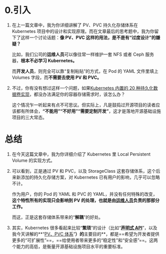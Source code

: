 # 0.引入

1. 在上一篇文章中，我为你详细讲解了 PV、PVC 持久化存储体系在 Kubernetes 项目中的设计和实现原理。而在文章最后的思考题中，我为你留下了这样一个讨论话题：**像 PV、PVC 这样的用法，是不是有“过度设计”的嫌疑？**

   比如，我们公司的**运维人员**可以像往常一样维护一套 NFS 或者 Ceph 服务器，**根本不必学习 Kubernetes。**

   而**开发人员**，则完全可以靠“复制粘贴”的方式，在 Pod 的 YAML 文件里填上 Volumes 字段，而**不需要去使用 PV 和 PVC。**

2. 不过，你有没有想过这样一个问题，如果[Kubernetes 内置的 20 种持久化数据卷实现](https://kubernetes.io/docs/concepts/storage/persistent-volumes/#types-of-persistent-volumes)，都没办法满足你的容器存储需求时，该怎么办？

   这个情况乍一听起来有点不可思议。但实际上，凡是鼓捣过开源项目的读者应该都有所体会，**“不能用”“不好用”“需要定制开发”**，这才是落地开源基础设施项目的三大常态。







# 总结

1. 在今天这篇文章中，我为你详细介绍了 Kubernetes 里 Local Persistent Volume 的实现方式。

2. 可以看到，正是通过 PV 和 PVC，以及 StorageClass 这套存储体系，这个后来新添加的持久化存储方案，对 Kubernetes 已有用户的影响，几乎可以忽略不计。

   作为用户，你的 Pod 的 YAML 和 PVC 的 YAML，并没有任何特殊的改变，**这个特性所有的实现只会影响到 PV 的处理，也就是由<u>运维人员</u>负责的那部分工作。**

   而这，正是这套存储体系带来的“**解耦**”的好处。

3. 其实，Kubernetes 很多看起来比较“**繁琐**”的设计（比如“**<u>声明式 API</u>**”，以及我今天讲解的**“<u>PV、PVC 体系</u>”**）的**主要目的**，都是==希望为开发者提供更多的“可扩展性”==，==给使用者带来更多的“稳定性”和“安全感”==。这两个能力的高低，是衡量开源基础设施项目水平的重要标准。